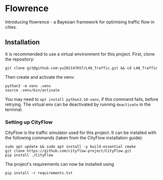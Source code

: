 # Flowrence

Introducing flowrence - a Bayesian framework for optimising traffic flow in cities.

## Installation

It is recommended to use a virtual environment for this project. First, clone the repository:

```
git clone git@github.com:yu202147657/L48_Traffic.git && cd L48_Traffic
```

Then create and activate the venv:

```
python3 -m venv .venv
source .venv/bin/activate
```

You may need to `apt install python3.10-venv`, if this command fails, before retrying. The virtual env can be deactivated by running `deactivate` in the terminal.


### Setting up CityFlow

CityFlow is the traffic simulator used for this project. It can be installed with the following commands (taken from the CityFlow installation guide):

```
sudo apt update && sudo apt install -y build-essential cmake
git clone https://github.com/cityflow-project/CityFlow.git
pip install ./CityFlow
```

The project's requirements can now be installed using

```
pip install -r requirements.txt
```


